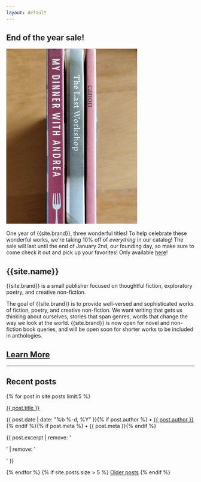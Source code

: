 ```yaml
---
layout: default
---
```


<div class="promo">
<h2>End of the year sale!</h2>

<div class="col-40"><img src="/images/news/2018-sale.jpg" alt="Hybrid's three 2018 titles" /></div>
<div class="col-60"><p>One year of {{site.brand}}, three wonderful titles! To help celebrate these wonderful works, we're taking 10% off of <em>everything</em> in our catalog! The sale will last until the end of January 2nd, our founding day, so make sure to come check it out and pick up your favorites! Only available <a href="/2018/12/31/end-of-year-sale/">here</a>!</p></div>
</div>

<div class="hero">
<h2>{{site.name}}</h2>

<p>{{site.brand}} is a small publisher focused on thoughtful fiction, exploratory poetry, and creative non-fiction.</p>
</div>

<div class="col-60"><p>The goal of {{site.brand}} is to provide well-versed and sophisticated works of fiction, poetry, and creative non-fiction. We want writing that gets us thinking about ourselves, stories that span genres, words that change the way we look at the world. {{site.brand}} is now open for novel and non-fiction book queries, and will be open soon for shorter works to be included in anthologies.</p></div>
<div class="col-40"><h2 class="announcement"><a href="/submit">Learn More</a></h2></div>

-----

## Recent posts
{% for post in site.posts limit:5 %}
<div class="post-list">
    <p><a class="post-link" href="{{ post.url }}">{{ post.title }}</a></p>
    <p class="post-meta">{{ post.date | date: "%b %-d, %Y" }}{% if post.author %} &bullet; <a href="/editors#{{ post.author }}">{{ post.author }}</a>{% endif %}{% if post.meta %} &bullet; {{ post.meta }}{% endif %}</p>
    <p>{{ post.excerpt | remove: '<p>' | remove: '</p>' }}</p>
</div>
{% endfor %}
{% if site.posts.size > 5 %}
<a href="/updates">Older posts</a>
{% endif %}

